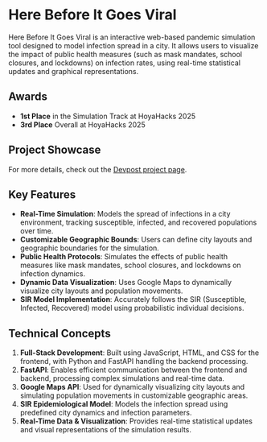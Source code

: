 # Here Before It Goes Viral

Here Before It Goes Viral is an interactive web-based pandemic simulation tool designed to model infection spread in a city. It allows users to visualize the impact of public health measures (such as mask mandates, school closures, and lockdowns) on infection rates, using real-time statistical updates and graphical representations.

## Awards
- **1st Place** in the Simulation Track at HoyaHacks 2025
- **3rd Place** Overall at HoyaHacks 2025

## Project Showcase
For more details, check out the [Devpost project page](https://devpost.com/software/herebeforeitgoesviral-org).

## Key Features
- **Real-Time Simulation**: Models the spread of infections in a city environment, tracking susceptible, infected, and recovered populations over time.
- **Customizable Geographic Bounds**: Users can define city layouts and geographic boundaries for the simulation.
- **Public Health Protocols**: Simulates the effects of public health measures like mask mandates, school closures, and lockdowns on infection dynamics.
- **Dynamic Data Visualization**: Uses Google Maps to dynamically visualize city layouts and population movements.
- **SIR Model Implementation**: Accurately follows the SIR (Susceptible, Infected, Recovered) model using probabilistic individual decisions.

## Technical Concepts
1. **Full-Stack Development**: Built using JavaScript, HTML, and CSS for the frontend, with Python and FastAPI handling the backend processing.
2. **FastAPI**: Enables efficient communication between the frontend and backend, processing complex simulations and real-time data.
3. **Google Maps API**: Used for dynamically visualizing city layouts and simulating population movements in customizable geographic areas.
4. **SIR Epidemiological Model**: Models the infection spread using predefined city dynamics and infection parameters.
5. **Real-Time Data & Visualization**: Provides real-time statistical updates and visual representations of the simulation results.

